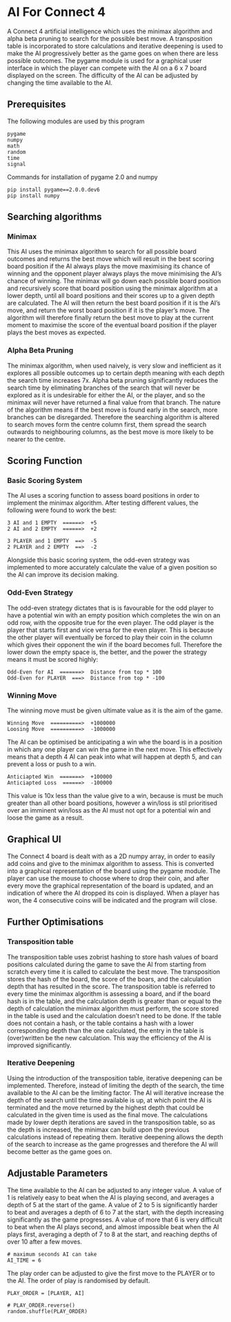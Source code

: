 # AI For Connect 4
A Connect 4 artificial intelligence which uses the minimax algorithm and alpha beta pruning to search for the possible best move. A transposition table is incorporated to store calculations and iterative deepening is used to make the AI progressively better as the game goes on when there are less possible outcomes. The pygame module is used for a graphical user interface in which the player can compete with the AI on a 6 x 7 board displayed on the screen. The difficulty of the AI can be adjusted by changing the time available to the AI.

## Prerequisites

The following modules are used by this program
```
pygame
numpy
math
random
time
signal
```
Commands for installation of pygame 2.0 and numpy
```
pip install pygame==2.0.0.dev6
pip install numpy
```


## Searching algorithms

### Minimax

This AI uses the minimax algorithm to search for all possible board outcomes and returns the best move which will result in the best scoring board position if the AI always plays the move maximising its chance of winning and the opponent player always plays the move minimising the AI’s chance of winning. The minimax will go down each possible board position and recursively score that board position using the minimax algorithm at a lower depth, until all board positions and their scores up to a given depth are calculated. The AI will then return the best board position if it is the AI’s move, and return the worst board position if it is the player’s move. The algorithm will therefore finally return the best move to play at the current moment to maximise the score of the eventual board position if the player plays the best moves as expected.

### Alpha Beta Pruning

The minimax algorithm, when used naively, is very slow and inefficient as it explores all possible outcomes up to certain depth meaning with each depth the search time increases 7x. Alpha beta pruning significantly reduces the search time by eliminating branches of the search that will never be explored as it is undesirable for either the AI, or the player, and so the minimax will never have returned a final value from that branch. The nature of the algorithm means if the best move is found early in the search, more branches can be disregarded. Therefore the searching algorithm is altered to search moves form the centre column first, them spread the search outwards to neighbouring columns, as the best move is more likely to be nearer to the centre.

## Scoring Function

### Basic Scoring System

The AI uses a scoring function to assess board positions in order to implement the minimax algorithm. After testing different values, the following were found to work the best:
```
3 AI and 1 EMPTY  ======>  +5
2 AI and 2 EMPTY  ======>  +2

3 PLAYER and 1 EMPTY  ==>  -5
2 PLAYER and 2 EMPTY  ==>  -2
```
Alongside this basic scoring system, the odd-even strategy was implemented to more accurately calculate the value of a given position so the AI can improve its decision making.

### Odd-Even Strategy

The odd-even strategy dictates that is is favourable for the odd player to have a potential win with an empty position which completes the win on an odd row, with the opposite true for the even player. The odd player is the player that starts first and vice versa for the even player. This is because the other player will eventually be forced to play their coin in the column which gives their opponent the win if the board becomes full. Therefore the lower down the empty space is, the better, and the power the strategy means it must be scored highly:
```
Odd-Even for AI  =======>  Distance from top * 100
Odd-Even for PLAYER  ===>  Distance from top * -100
```

### Winning Move

The winning move must be given ultimate value as it is the aim of the game.
```
Winning Move  ==========>  +1000000
Loosing Move  ==========>  -1000000
```

The AI can be optimised be anticipating a win whe the board is in a position in which any one player can win the game in the next move. This effectively means that a depth 4 AI can peak into what will happen at depth 5, and can prevent a loss or push to a win.
```
Anticiapted Win  =======>  +100000
Anticiapted Loss  ======>  -100000
```
This value is 10x less than the value give to a win, because is must be much greater than all other board positions, however a win/loss is stil prioritised over an imminent win/loss as the AI must not opt for a potential win and loose the game as a result.

## Graphical UI

The Connect 4 board is dealt with as a 2D numpy array, in order to easily add coins and give to the minimax algorithm to assess. This is converted into a graphical representation of the board using the pygame module. The player can use the mouse to choose where to drop their coin, and after every move the graphical representation of the board is updated, and an indication of where the AI dropped its coin is displayed. When a player has won, the 4 consecutive coins will be indicated and the program will close.

## Further Optimisations

### Transposition table

The transposition table uses zobrist hashing to store hash values of board positions calculated during the game to save the AI from starting from scratch every time it is called to calculate the best move. The transposition stores the hash of the board, the score of the boars, and the calculation depth that has resulted in the score. The transposition table is referred to every time the minimax algorithm is assessing a board, and if the board hash is in the table, and the calculation depth is greater than or equal to the depth of calculation the minimax algorithm must perform, the score stored in the table is used and the calculation doesn’t need to be done. If the table does not contain a hash, or the table contains a hash with a lower corresponding depth than the one calculated, the entry in the table is (over)written be the new calculation. This way the efficiency of the AI is improved significantly.

### Iterative Deepening

Using the introduction of the transposition table, iterative deepening can be implemented. Therefore, instead of limiting the depth of the search, the time available to the AI can be the limiting factor. The AI will iterative increase the depth of the search until the time available is up, at which point the AI is terminated and the move returned by the highest depth that could be calculated in the given time is used as the final move. The calculations made by lower depth iterations are saved in the transposition table, so as the depth is increased, the minimax can build upon the previous calculations instead of repeating them. Iterative deepening allows the depth of the search to increase as the game progresses and therefore the AI will become better as the game goes on.

## Adjustable Parameters

The time available to the AI can be adjusted to any integer value. A value of 1 is relatively easy to beat when the AI is playing second, and averages a depth of 5 at the start of the game. A value of 2 to 5 is significantly harder to beat and averages a depth of 6 to 7 at the start, with the depth increasing significantly as the game progresses. A value of more that 6 is very difficult to beat when the AI plays second, and almost impossible beat when the AI plays first, averaging a depth of 7 to 8 at the start, and reaching depths of over 10 after a few moves.
```
# maximum seconds AI can take
AI_TIME = 6
```

The play order can be adjusted to give the first move to the PLAYER or to the AI. The order of play is randomised by default.
```
PLAY_ORDER = [PLAYER, AI]

# PLAY_ORDER.reverse()
random.shuffle(PLAY_ORDER)
```

